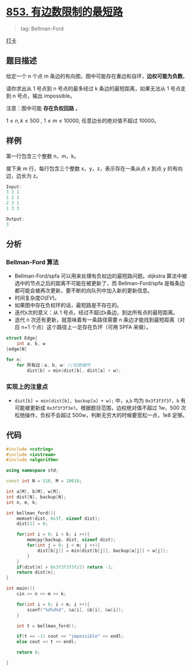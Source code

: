 # [853. 有边数限制的最短路](https://www.acwing.com/problem/content/855/)

> tag: Bellman-Ford

[打卡](https://www.acwing.com/activity/content/problem/content/922/1/)

## 题目描述

给定一个 n 个点 m 条边的有向图，图中可能存在重边和自环，**边权可能为负数**。

请你求出从 1 号点到 n 号点的最多经过 k 条边的最短距离，如果无法从 1 号点走到 n 号点，输出 impossible。

注意：图中可能 **存在负权回路** 。

$1 ≤ n, k ≤ 500$ ,
$1 ≤ m ≤ 10000$,
任意边长的绝对值不超过 10000。

## 样例

第一行包含三个整数 n，m，k。

接下来 m 行，每行包含三个整数 x，y，z，表示存在一条从点 x 到点 y 的有向边，边长为 z。

```c++
Input:
3 3 1
1 2 1
2 3 1
1 3 3

Output:
3
```

## 分析

### Bellman-Ford 算法

- Bellman-Ford/spfa 可以用来处理有负权边的最短路问题。dijkstra 算法中被选中的节点之后的距离不可能在被更新了，而 Bellman-Ford/spfa 是每条边都可能会被再次更新，要不断的向队列中加入新的更新信息。
- 时间复杂度$O(EV)$。
- 如果图中存在负权环的话，最短路是不存在的。
- 迭代`k`次的意义：从 1 号点，经过不超过`k`条边，到达所有点的最短距离。
- 迭代 n 次还有更新，就意味着有一条路径需要 n 条边才能找到最短距离（对应 n+1 个点）这个路径上一定存在负环（可用 SPFA 来做）。

```c++
struct Edge{
    int a, b, w
}edge[N]

for n:
    for 所有边：a, b, w: //松弛操作
        dist[b] = min(dist[b], dist[a] + w);
```

### 实现上的注意点

- `dist[b] = min(dist[b], backup[a] + w);` 中，`a`,`b` 均为 `0x3f3f3f3f`，`b` 有可能被更新成 `0x3f3f3f3e?`。根据题目范围，边权绝对值不超过 1w，500 次松弛操作，负权不会超过 500w，判断无穷大的时候要宽松一点，1e8 足够。

## 代码

```c++
#include <cstring>
#include <iostream>
#include <algorithm>

using namespace std;

const int N = 510, M = 10010;

int a[M], b[M], w[M];
int dist[N], backup[N];
int n, m, k;

int bellman_ford(){
    memset(dist, 0x3f, sizeof dist);
    dist[1] = 0;

    for(int i = 0; i < k; i ++){
        memcpy(backup, dist, sizeof dist);
        for(int j = 0; j < m; j ++){
            dist[b[j]] = min(dist[b[j]], backup[a[j]] + w[j]);
        }
    }
    if(dist[n] > 0x3f3f3f3f/2) return -1;
    return dist[n];
}

int main(){
    cin >> n >> m >> k;

    for(int i = 0; i < m; i ++){
        scanf("%d%d%d", &a[i], &b[i], &w[i]);
    }

    int t = bellman_ford();

    if(t == -1) cout << "impossible" << endl;
    else cout << t << endl;

    return 0;

}
```
